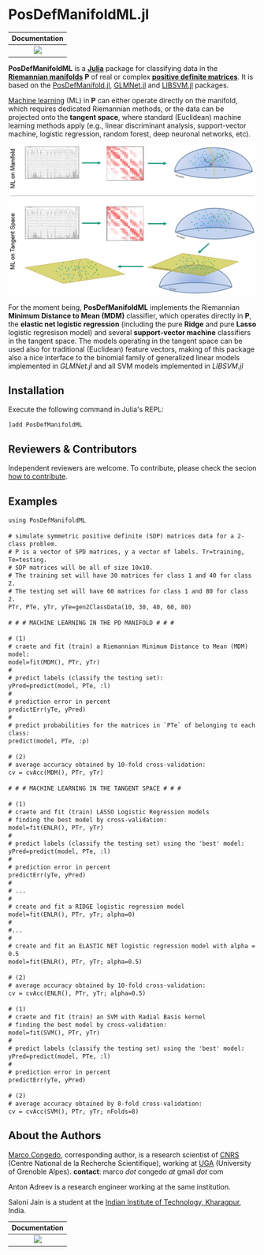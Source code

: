 # PosDefManifoldML.jl

| **Documentation**  | 
|:---------------------------------------:|
| [![](https://img.shields.io/badge/docs-dev-blue.svg)](https://Marco-Congedo.github.io/PosDefManifoldML.jl/dev) |

**PosDefManifoldML** is a [**Julia**](https://julialang.org/) package for classifying data in the [**Riemannian manifolds**](https://en.wikipedia.org/wiki/Riemannian_manifold) **P** of real or complex [**positive definite matrices**](https://en.wikipedia.org/wiki/Definiteness_of_a_matrix). It is based on the [PosDefManifold.jl](https://github.com/Marco-Congedo/PosDefManifold.jl), [GLMNet.jl](https://github.com/JuliaStats/GLMNet.jl) and [LIBSVM.jl](https://github.com/mpastell/LIBSVM.jl) packages. 

[Machine learning](https://en.wikipedia.org/wiki/Machine_learning) (ML) in **P** can either operate directly on the manifold, which requires dedicated Riemannian methods, or the data can be projected onto the **tangent space**, where standard (Euclidean) machine learning methods apply (e.g., linear discriminant analysis, support-vector machine, logistic regression, random forest, deep neuronal networks, etc). 

![](/docs/src/assets/Fig1.jpg)

For the moment being, **PosDefManifoldML** implements the Riemannian **Minimum Distance to Mean (MDM)** classifier, which operates directly in **P**, the **elastic net logistic regression** (including the pure **Ridge** and pure **Lasso** logistic regresison model) and several **support-vector machine** classifiers in the tangent space. The models operating in the tangent space can be used also for traditional (Euclidean) feature vectors, making of this package also a nice interface to the binomial family of generalized linear models implemented in *GLMNet.jl* and all SVM models implemented in *LIBSVM.jl*

## Installation

Execute the following command in Julia's REPL:

    ]add PosDefManifoldML

## Reviewers & Contributors

Independent reviewers are welcome.
To contribute, please check the secion [how to contribute](https://marco-congedo.github.io/PosDefManifoldML.jl/dev/contribute/).

## Examples

```
using PosDefManifoldML

# simulate symmetric positive definite (SDP) matrices data for a 2-class problem.
# P is a vector of SPD matrices, y a vector of labels. Tr=training, Te=testing.
# SDP matrices will be all of size 10x10.
# The training set will have 30 matrices for class 1 and 40 for class 2.
# The testing set will have 60 matrices for class 1 and 80 for class 2.
PTr, PTe, yTr, yTe=gen2ClassData(10, 30, 40, 60, 80)

# # # MACHINE LEARNING IN THE PD MANIFOLD # # #

# (1)
# craete and fit (train) a Riemannian Minimum Distance to Mean (MDM) model:
model=fit(MDM(), PTr, yTr)
#
# predict labels (classify the testing set):
yPred=predict(model, PTe, :l)
#
# prediction error in percent
predictErr(yTe, yPred)
#
# predict probabilities for the matrices in `PTe` of belonging to each class:
predict(model, PTe, :p)

# (2)
# average accuracy obtained by 10-fold cross-validation:
cv = cvAcc(MDM(), PTr, yTr)

# # # MACHINE LEARNING IN THE TANGENT SPACE # # #

# (1)
# craete and fit (train) LASSO Logistic Regression models
# finding the best model by cross-validation:
model=fit(ENLR(), PTr, yTr)
#
# predict labels (classify the testing set) using the 'best' model:
yPred=predict(model, PTe, :l)
#
# prediction error in percent
predictErr(yTe, yPred)
#
# ...
#
# create and fit a RIDGE logistic regression model
model=fit(ENLR(), PTr, yTr; alpha=0)
#
#...
#
# create and fit an ELASTIC NET logistic regression model with alpha = 0.5
model=fit(ENLR(), PTr, yTr; alpha=0.5)

# (2)
# average accuracy obtained by 10-fold cross-validation:
cv = cvAcc(ENLR(), PTr, yTr; alpha=0.5)

# (1)
# craete and fit (train) an SVM with Radial Basis kernel
# finding the best model by cross-validation:
model=fit(SVM(), PTr, yTr)
#
# predict labels (classify the testing set) using the 'best' model:
yPred=predict(model, PTe, :l)
#
# prediction error in percent
predictErr(yTe, yPred)

# (2)
# average accuracy obtained by 8-fold cross-validation:
cv = cvAcc(SVM(), PTr, yTr; nFolds=8)
```

## About the Authors

[Marco Congedo](https://sites.google.com/site/marcocongedo), corresponding
author, is a research scientist of [CNRS](http://www.cnrs.fr/en) (Centre National de la Recherche Scientifique), working at [UGA](https://www.univ-grenoble-alpes.fr/english/) (University of Grenoble Alpes). **contact**: marco *dot* congedo *at* gmail *dot* com

Anton Adreev is a research engineer working at the same institution.

Saloni Jain is a student at the
[Indian Institute of Technology, Kharagpur](http://www.iitkgp.ac.in/), India.

| **Documentation**  | 
|:---------------------------------------:|
| [![](https://img.shields.io/badge/docs-dev-blue.svg)](https://Marco-Congedo.github.io/PosDefManifoldML.jl/dev) |



